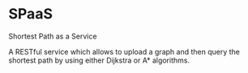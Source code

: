 # SPaaS
Shortest Path as a Service 

A RESTful service which allows to upload a graph and then query the shortest path by using either Dijkstra or A* algorithms.

